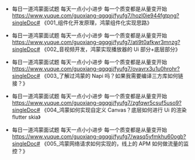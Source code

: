 - 每日一道鸿蒙面试题
  每天一点小小进步
  每一个质变都是从量变开始
  https://www.yuque.com/guoxiang-qgqgj/fyufg7/hozl0ie944fgtpng?singleDoc# 《001\_组件化开发原理，鸿蒙组件化实现思路》

- 每日一道鸿蒙面试题
  每天一点小小进步
  每一个质变都是从量变开始
  https://www.yuque.com/guoxiang-qgqgj/fyufg7/ati9t0afkwr3mnzg?singleDoc# 《002\_音视频开发，鸿蒙实现播放器的 Ui 部分+底层部分》

- 每日一道鸿蒙面试题
  每天一点小小进步
  每一个质变都是从量变开始
  https://www.yuque.com/guoxiang-qgqgj/fyufg7/ovavrx3u1u0hrohr?singleDoc# 《003\_了解过鸿蒙的 Napi 吗？如果我需要编译三方库如何链接？》

- 每日一道鸿蒙面试题
  每天一点小小进步
  每一个质变都是从量变开始
  https://www.yuque.com/guoxiang-qgqgj/fyufg7/zgfqwr5csuf5uso9?singleDoc# 《004\_鸿蒙如何实现自定义 Canvas？底层如何进行 Ui 的渲染 flutter skia》

- 每日一道鸿蒙面试题
  每天一点小小进步
  每一个质变都是从量变开始
  https://www.yuque.com/guoxiang-qgqgj/fyufg7/wasq5yfmkhu60ogb?singleDoc# 《005\_鸿蒙网络请求如何实现的，线上的 APM 如何做流量的监控？》
